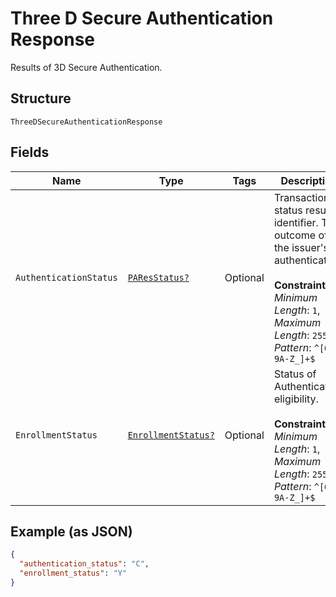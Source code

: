 
# Three D Secure Authentication Response

Results of 3D Secure Authentication.

## Structure

`ThreeDSecureAuthenticationResponse`

## Fields

| Name | Type | Tags | Description |
|  --- | --- | --- | --- |
| `AuthenticationStatus` | [`PAResStatus?`](../../doc/models/pa-res-status.md) | Optional | Transactions status result identifier. The outcome of the issuer's authentication.<br><br>**Constraints**: *Minimum Length*: `1`, *Maximum Length*: `255`, *Pattern*: `^[0-9A-Z_]+$` |
| `EnrollmentStatus` | [`EnrollmentStatus?`](../../doc/models/enrollment-status.md) | Optional | Status of Authentication eligibility.<br><br>**Constraints**: *Minimum Length*: `1`, *Maximum Length*: `255`, *Pattern*: `^[0-9A-Z_]+$` |

## Example (as JSON)

```json
{
  "authentication_status": "C",
  "enrollment_status": "Y"
}
```

